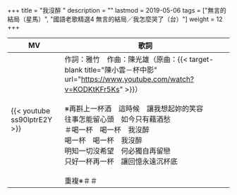 +++
title = "我沒醉 "
description = ""
lastmod = 2019-05-06
tags = ["無言的結局（星馬）", "國語老歌精選4 無言的結局／我怎麼哭了（台）"]
weight = 12
+++

MV  | 歌詞  
--------------|-------
{{< youtube ss90lptrE2Y >}}|作詞：雅竹　作曲：陳光雄（原曲：{{< target-blank title="陳小雲－杯中影" url="https://www.youtube.com/watch?v=KODKtKFr5Ks" >}}）<br/><br/>※再斟上一杯酒　這時候　讓我想起妳的笑容<br/>往事怎能留心頭　如今只有藉酒愁<br/>＃喝一杯　喝一杯　我沒醉<br/>喝一杯　喝一杯　我沒醉<br/>明知一切沒希望　何必獨自再留戀<br/>只好一杯再一杯　讓回憶永遠沉杯底<br/><br/>重複※＃＃